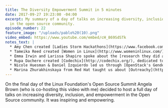 ```yaml
---
title: The Diversity Empowerment Summit in 5 minutes
date: 2017-09-27 19:23:00 -04:00
excerpt: My summary of a day of talks on increasing diversity, inclusion, and empowerment
  in the open source community.
episode_number: 22
feature_image: "/uploads/pablo%20(10).png"
video_embed: https://www.youtube.com/embed/cH_869SdSTk
notes_text: |
  * Amy Chen created [Ladies Storm Hackathons](https://www.facebook.com/groups/LadiesStormHackathons/), a Facebook group dedicated to closing the gender gap in hackathons.
  * Tameika Reed created [Women in Linux](http://www.womeninlinux.com/), a community supporting women in Linux-centric tech careers.
  * Emma Irwin and Larissa Shapiro spoke about the [research they did at Mozilla](https://opensource.com/article/17/9/diversity-and-inclusion-innovation) and what they found to promote diversity and inclusion in Open Source.
  * Rupa Dachere created [Codechix](http://codechix.org/), dedicated to the education, advocacy, and mentoring of women engineers in industry and academia.
  * Nicole Huesman & Daniel Izquierdo led us through [OpenStack's Gender Diversity Report](http://superuser.openstack.org/articles/bitergia-intel-report/), which examines gender diversity and retention within the OpenStack community.
  * Marina Zhurakhinskaya from Red Hat taught us about [Outreachy](https://www.outreachy.org/), which provides 3-month internships for people from groups traditionally underrepresented in tech.
---
```


On the final day of the Linux Foundation's Open Source Summit Angela Brown (who is co-hosting this video with me) decided to host a full day of talks on increasing diversity, inclusion, and empowerment in the Open Source community.  It was inspiring and empowering. 